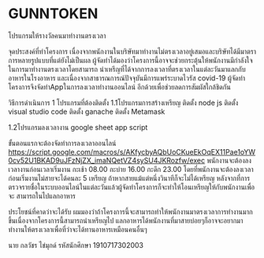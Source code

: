 # GUNNTOKEN

โปรแกรมให้รางวัลคนมาทำงานตรงเวลา

จุดประสงค์ที่ทำโครงการ
เนื่องจากพนักงานในบริษัทมาทำงานไม่ตรงเวลาอยู่เสมอและบริษัทได้มีมาตราการหลายรูปแบบที่แต่ยังไม่เป็นผล ผู้จัดทำได้มองว่าโครงการนี้อาจจะช่วยกระตุ้นให้พนักงานมีกำลังใจในการมาทำงานตรงเวลาโดยสามารถ
นำเหรีญที่ได้จากการลงเวลาที่ตรงเวลาในแต่ละวันมาแลกกับอาหารในโรงอาหาร และเนื่องจากสาธารณการณ์ปัจจุบันมีการแพร่ระบาดไวรัส covid-19 ผู้จัดทำโครงการจึงจัดทำAppในการลงเวลาทำงานออนไลน์
อีกด้วยเพื่อช่วยลดการสัมผัสใกล้ชิดกัน

วิธีการดำเนินการ 
1 โปรแกรมที่ต้องติดตั้ง
1.1โปรแกรมการสร้างเหรียญ
ติดตั้ง node js
ติดตั้ง visual studio code
ติดตั้ง ganache
ติดตั้ง Metamask

1.2โปรแกรมลงเวลางาน
google sheet
app script

ขั้นตอนแรกจะต้องจัดทำการลงเวลาออนไลน์
https://script.google.com/macros/s/AKfycbyAQbUoCKueEkOqEX11Pae1oYW0cv52U1BKAD9uJFzNjZX_imaNQetVZ4sySU4JKRozfw/exec
พนักงานจะต้องลงเวลางานก่อนเวลาเริ่มงาน    กะเช้า    08.00
                                    กะบ่าย   16.00
                                    กะดึก    23.00
โดยที่พนักงานจะต้องลงเวลาก่อนเริ่มงานไม่สายจะได้คนละ 5 เหรียญ ถ้าหากสายแม้แต่หนึ่งวินาทีก็จะไม่ได้เหรียญ
หลังจากที่การตรวจรายชื่อในระบบออนไลน์ในแต่ละวันแล้วผู้จัดทำโครงการก็จะทำให้โอนเหรียญให้กับพนักงานเพื่อจะ
สามารถในไปแลกอาหาร

ประโยชน์ที่คาดว่าจะได้รับ
ผมมองว่าถ้าโครงการนี้จะสามารถทำให้พนักงานมาตรงเวลาการทำงานมากขึ้นเนื่องจากโครงการนี้สามารถนำเหรียญไป
แลกอาหารได้พนักงานที่มาสายบ่อยๆก็อาจจะอยากมาทำงานให้ตรงเวลาเพื่อที่ว่าจะได้ทานอาหารเหมือนคนอื่นๆ



นาย กลวัชร ไข่มุกด์ รหัสนักศึกษา 1910717302003
